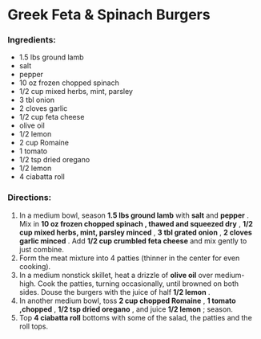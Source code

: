 # Greek Feta & Spinach Burgers 

### Ingredients: 
* 1.5 lbs ground lamb
*  salt
*  pepper
* 10 oz frozen chopped spinach
* 1/2 cup mixed herbs, mint, parsley
* 3 tbl onion
* 2 cloves garlic
* 1/2 cup feta cheese
*  olive oil
* 1/2 lemon
* 2 cup Romaine
* 1 tomato
* 1/2 tsp dried oregano
* 1/2 lemon
* 4 ciabatta roll

### Directions: 
1. In a medium bowl, season **1.5 lbs ground lamb** with **salt** and **pepper** . Mix in **10 oz frozen chopped spinach , thawed and squeezed dry** , **1/2 cup mixed herbs, mint, parsley minced** , **3 tbl grated onion** , **2 cloves garlic minced** . Add **1/2 cup crumbled feta cheese** and mix gently to just combine. 
2. Form the meat mixture into 4 patties (thinner in the center for even cooking). 
3. In a medium nonstick skillet, heat a drizzle of **olive oil** over medium-high. Cook the patties, turning occasionally, until browned on both sides. Douse the burgers with the juice of half **1/2 lemon** . 
4. In another medium bowl, toss **2 cup chopped Romaine** , **1 tomato ,chopped** , **1/2 tsp dried oregano** , and juice **1/2 lemon** ; season. 
5. Top **4 ciabatta roll** bottoms with some of the salad, the patties and the roll tops. 
